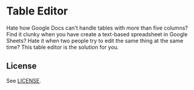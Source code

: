 # Table Editor

Hate how Google Docs can't handle tables with more than five columns? Find it
clunky when you have create a text-based spreadsheet in Google Sheets? Hate it
when two people try to edit the same thing at the same time? This table editor
is the solution for you.

## License

See [LICENSE](./LICENSE).
